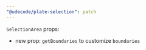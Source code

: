 ```yaml
---
"@udecode/plate-selection": patch
---
```


`SelectionArea` props:
- new prop: `getBoundaries` to customize `boundaries`
